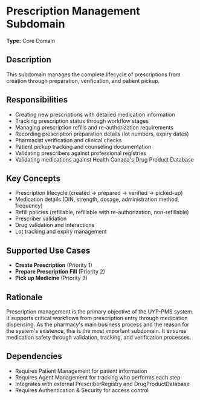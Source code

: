 # Prescription Management Subdomain

**Type:** Core Domain

## Description

This subdomain manages the complete lifecycle of prescriptions from creation through preparation, verification, and patient pickup.

## Responsibilities

- Creating new prescriptions with detailed medication information
- Tracking prescription status through workflow stages
- Managing prescription refills and re-authorization requirements
- Recording prescription preparation details (lot numbers, expiry dates)
- Pharmacist verification and clinical checks
- Patient pickup tracking and counseling documentation
- Validating prescribers against professional registries
- Validating medications against Health Canada's Drug Product Database

## Key Concepts

- Prescription lifecycle (created → prepared → verified → picked-up)
- Medication details (DIN, strength, dosage, administration method, frequency)
- Refill policies (refillable, refillable with re-authorization, non-refillable)
- Prescriber validation
- Drug validation and interactions
- Lot tracking and expiry management

## Supported Use Cases

- **Create Prescription** (Priority 1)
- **Prepare Prescription Fill** (Priority 2)
- **Pick up Medicine** (Priority 3)

## Rationale

Prescription management is the primary objective of the UYP-PMS system. It supports critical workflows from prescription entry through medication dispensing. As the pharmacy's main business process and the reason for the system's existence, this is the most important subdomain. It ensures medication safety through validation, tracking, and verification processes.

## Dependencies

- Requires Patient Management for patient information
- Requires Agent Management for tracking who performs each step
- Integrates with external PrescriberRegistry and DrugProductDatabase
- Requires Authentication & Security for access control
